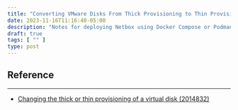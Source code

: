 ```yaml
---
title: "Converting VMware Disks From Thick Provisioning to Thin Provisioning"
date: 2023-11-16T11:16:40-05:00
description: "Notes for deploying Netbox using Docker Compose or Podman Compose."
draft: true
tags: [ "" ]
type: post
---
```


## Reference
---

- [Changing the thick or thin provisioning of a virtual disk (2014832)](https://kb.vmware.com/s/article/2014832)
